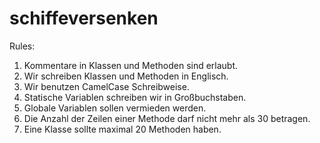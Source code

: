 # schiffeversenken

Rules:
1. Kommentare in Klassen und Methoden sind erlaubt.
2. Wir schreiben Klassen und Methoden in Englisch.
3. Wir benutzen CamelCase Schreibweise.
4. Statische Variablen schreiben wir in Großbuchstaben.
5. Globale Variablen sollen vermieden werden.
6. Die Anzahl der Zeilen einer Methode darf nicht mehr als 30 betragen.
7. Eine Klasse sollte maximal 20 Methoden haben.
